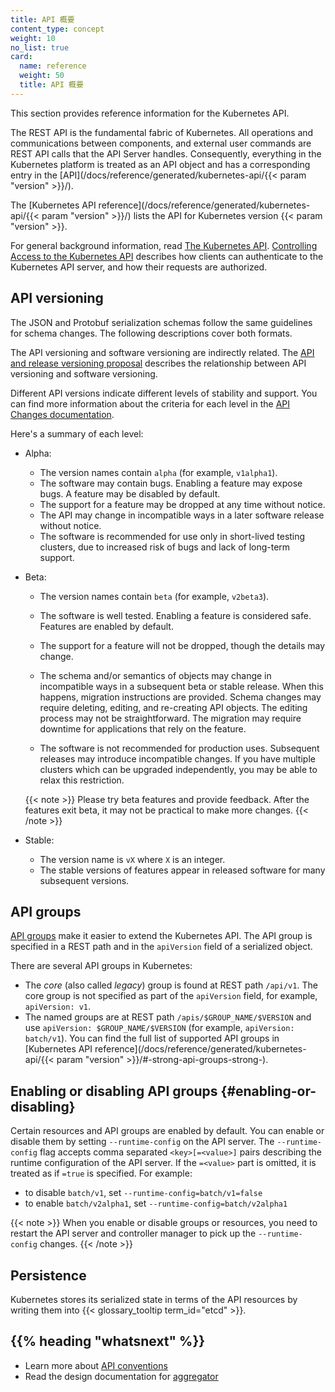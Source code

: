 ```yaml
---
title: API 概要
content_type: concept
weight: 10
no_list: true
card:
  name: reference
  weight: 50
  title: API 概要
---
```


<!-- overview -->

This section provides reference information for the Kubernetes API.

The REST API is the fundamental fabric of Kubernetes. All operations and
communications between components, and external user commands are REST API
calls that the API Server handles. Consequently, everything in the Kubernetes
platform is treated as an API object and has a corresponding entry in the
[API](/docs/reference/generated/kubernetes-api/{{< param "version" >}}/).

The [Kubernetes API reference](/docs/reference/generated/kubernetes-api/{{< param "version" >}}/)
lists the API for Kubernetes version {{< param "version" >}}.

For general background information, read
[The Kubernetes API](/docs/concepts/overview/kubernetes-api/).
[Controlling Access to the Kubernetes API](/docs/concepts/security/controlling-access/)
describes how clients can authenticate to the Kubernetes API server, and how their
requests are authorized.


## API versioning

The JSON and Protobuf serialization schemas follow the same guidelines for
schema changes. The following descriptions cover both formats.

The API versioning and software versioning are indirectly related.
The [API and release versioning proposal](https://git.k8s.io/community/contributors/design-proposals/release/versioning.md)
describes the relationship between API versioning and software versioning.

Different API versions indicate different levels of stability and support. You
can find more information about the criteria for each level in the
[API Changes documentation](https://git.k8s.io/community/contributors/devel/sig-architecture/api_changes.md#alpha-beta-and-stable-versions).

Here's a summary of each level:

- Alpha:
  - The version names contain `alpha` (for example, `v1alpha1`).
  - The software may contain bugs. Enabling a feature may expose bugs. A
    feature may be disabled by default.
  - The support for a feature may be dropped at any time without notice.
  - The API may change in incompatible ways in a later software release without notice.
  - The software is recommended for use only in short-lived testing clusters,
    due to increased risk of bugs and lack of long-term support.

- Beta:
  - The version names contain `beta` (for example, `v2beta3`).
  - The software is well tested. Enabling a feature is considered safe.
    Features are enabled by default.
  - The support for a feature will not be dropped, though the details may change.

  - The schema and/or semantics of objects may change in incompatible ways in
    a subsequent beta or stable release. When this happens, migration
    instructions are provided. Schema changes may require deleting, editing, and
    re-creating API objects. The editing process may not be straightforward.
    The migration may require downtime for applications that rely on the feature.
  - The software is not recommended for production uses. Subsequent releases
    may introduce incompatible changes. If you have multiple clusters which
    can be upgraded independently, you may be able to relax this restriction.

  {{< note >}}
  Please try beta features and provide feedback. After the features exit beta, it
  may not be practical to make more changes.
  {{< /note >}}

- Stable:
  - The version name is `vX` where `X` is an integer.
  - The stable versions of features appear in released software for many subsequent versions.

## API groups

[API groups](https://git.k8s.io/community/contributors/design-proposals/api-machinery/api-group.md)
make it easier to extend the Kubernetes API.
The API group is specified in a REST path and in the `apiVersion` field of a
serialized object.

There are several API groups in Kubernetes:

*  The *core* (also called *legacy*) group is found at REST path `/api/v1`.
   The core group is not specified as part of the `apiVersion` field, for
   example, `apiVersion: v1`.
*  The named groups are at REST path `/apis/$GROUP_NAME/$VERSION` and use
   `apiVersion: $GROUP_NAME/$VERSION` (for example, `apiVersion: batch/v1`).
   You can find the full list of supported API groups in
   [Kubernetes API reference](/docs/reference/generated/kubernetes-api/{{< param "version" >}}/#-strong-api-groups-strong-).

## Enabling or disabling API groups   {#enabling-or-disabling}

Certain resources and API groups are enabled by default. You can enable or
disable them by setting `--runtime-config` on the API server.  The
`--runtime-config` flag accepts comma separated `<key>[=<value>]` pairs
describing the runtime configuration of the API server. If the `=<value>`
part is omitted, it is treated as if `=true` is specified. For example:

 - to disable `batch/v1`, set `--runtime-config=batch/v1=false`
 - to enable `batch/v2alpha1`, set `--runtime-config=batch/v2alpha1`

{{< note >}}
When you enable or disable groups or resources, you need to restart the API
server and controller manager to pick up the `--runtime-config` changes.
{{< /note >}}

## Persistence

Kubernetes stores its serialized state in terms of the API resources by writing them into
{{< glossary_tooltip term_id="etcd" >}}.

## {{% heading "whatsnext" %}}

- Learn more about [API conventions](https://git.k8s.io/community/contributors/devel/sig-architecture/api-conventions.md#api-conventions)
- Read the design documentation for
  [aggregator](https://github.com/kubernetes/community/blob/master/contributors/design-proposals/api-machinery/aggregated-api-servers.md)

